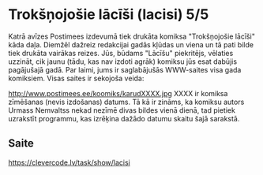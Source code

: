# Trokšņojošie lācīši (lacisi) 5/5
Katrā avīzes Postimees izdevumā tiek drukāta komiksa "Trokšņojošie lācīši" kāda daļa. Diemžēl dažreiz redakcijai gadās kļūdas un viena un tā pati bilde tiek drukāta vairākas reizes. Jūs, būdams "Lācīšu" piekritējs, vēlaties uzzināt, cik jaunu (tādu, kas nav izdoti agrāk) komiksu jūs esat dabūjis pagājušajā gadā. Par laimi, jums ir saglabājušās WWW-saites visa gada komiksiem. Visas saites ir sekojoša veida:

http://www.postimees.ee/koomiks/karudXXXX.jpg
XXXX ir komiksa zīmēšanas (nevis izdošanas) datums. Tā kā ir zināms, ka komiksu autors Urmass Nemvaltss nekad nezīmē divas bildes vienā dienā, tad pietiek uzrakstīt programmu, kas izrēķina dažādo datumu skaitu šajā sarakstā.
## Saite
https://clevercode.lv/task/show/lacisi